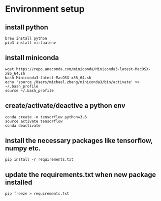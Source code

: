 # Environment setup
## install python
```
brew install python
pip3 install virtualenv
```
## install miniconda
```
wget https://repo.anaconda.com/miniconda/Miniconda3-latest-MacOSX-x86_64.sh
bash Miniconda3-latest-MacOSX-x86_64.sh
echo 'source /Users/michael.zhang/miniconda3/bin/activate' >> ~/.bash_profile
source ~/.bash_profile
```
## create/activate/deactive a python env
```
conda create -n tensorflow python=3.6
source activate tensorflow
conda deactivate
```

## install the necessary packages like tensorflow, numpy etc.
```
pip install -r requirements.txt
```

## update the requirements.txt when new package installed
```
pip freeze > requirements.txt
```